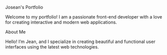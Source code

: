 Josean's Portfolio

Welcome to my portfolio! I am a passionate front-end developer with a love for creating interactive and modern web applications.

About Me

Hello! I’m Jean, and I specialize in creating beautiful and functional user interfaces using the latest web technologies.
